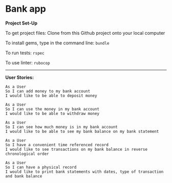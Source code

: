 # Bank app

**Project Set-Up**

To get project files:
Clone from this Github project onto your local computer

To install gems, type in the command line:
`bundle`

To run tests:
`rspec`

To use linter:
`rubocop`

-----
**User Stories:**


```
As a User
So I can add money to my bank account
I would like to be able to deposit money
```

```
As a User
So I can use the money in my bank account
I would like to be able to withdraw money
```

```
As a User
So I can see how much money is in my bank account
I would like to be able to see my bank balance on my bank statement
```


```
As a User
So I have a convenient time referenced record
I would like to see transactions on my bank balance in reverse chronological order
```

```
As a User
So I can have a physical record
I would like to print bank statements with dates, type of transaction and bank balance
```
